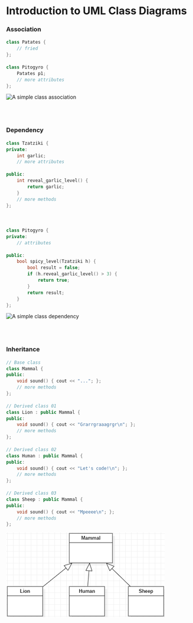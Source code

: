 # Introduction to UML Class Diagrams
### Association

```cpp
class Patates {
	// fried
};

class Pitogyro {
	Patates p1;
	// more attributes
};

```
![A simple class association](./assets/association01.png)


<br>
<br>

### Dependency

```cpp
class Tzatziki {
private:	
	int garlic;
	// more attributes

public:
	int reveal_garlic_level() {
		return garlic;
	}
	// more methods
};



class Pitogyro {
private:
	// attributes

public:
	bool spicy_level(Tzatziki h) {
		bool result = false;
		if (h.reveal_garlic_level() > 3) {
			return true;
		}
		return result;
	}
};
```

![A simple class dependency](./assets/dependency01.png)


<br>
<br>

### Inheritance

```cpp
// Base class
class Mammal {
public:
    void sound() { cout << "..."; };
    // more methods
};

// Derived class 01
class Lion : public Mammal {
public:
    void sound() { cout << "Grarrgraaagrgr\n"; };
    // more methods
};

// Derived class 02
class Human : public Mammal {
public:
    void sound() { cout << "Let's code!\n"; };
    // more methods
};

// Derived class 03
class Sheep : public Mammal {
public:
    void sound() { cout << "Mpeeee\n"; };
    // more methods
};

```
![A simple class association](./assets/inheritance02.png)
